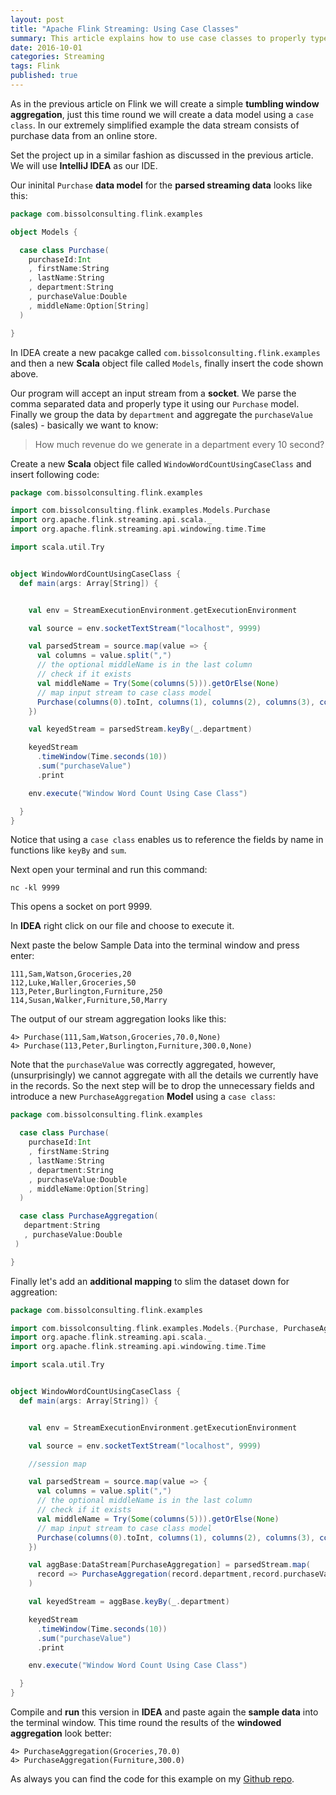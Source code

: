 ```yaml
---
layout: post
title: "Apache Flink Streaming: Using Case Classes"
summary: This article explains how to use case classes to properly type the data sets
date: 2016-10-01
categories: Streaming
tags: Flink
published: true
--- 
```


As in the previous article on Flink we will create a simple **tumbling window aggregation**, just this time round we will create a data model using a `case class`. In our extremely simplified example the data stream consists of purchase data from an online store.

Set the project up in a similar fashion as discussed in the previous article. We will use **IntelliJ IDEA** as our IDE.

Our ininital `Purchase` **data model** for the **parsed streaming data** looks like this:

```scala
package com.bissolconsulting.flink.examples

object Models {

  case class Purchase(
    purchaseId:Int
    , firstName:String
    , lastName:String
    , department:String
    , purchaseValue:Double
    , middleName:Option[String]
  )

}
```

In IDEA create a new pacakge called `com.bissolconsulting.flink.examples` and then a new **Scala** object file called `Models`, finally insert the code shown above.

Our program will accept an input stream from a **socket**. We parse the comma separated data and properly type it using our `Purchase` model. Finally we group the data by `department` and aggregate the `purchaseValue` (sales) - basically we want to know: 

> How much revenue do we generate in a department every 10 second?


Create a new **Scala** object file called `WindowWordCountUsingCaseClass` and insert following code:

```scala
package com.bissolconsulting.flink.examples

import com.bissolconsulting.flink.examples.Models.Purchase
import org.apache.flink.streaming.api.scala._
import org.apache.flink.streaming.api.windowing.time.Time

import scala.util.Try


object WindowWordCountUsingCaseClass {
  def main(args: Array[String]) {


    val env = StreamExecutionEnvironment.getExecutionEnvironment

    val source = env.socketTextStream("localhost", 9999)

    val parsedStream = source.map(value => {
      val columns = value.split(",")
      // the optional middleName is in the last column
      // check if it exists
      val middleName = Try(Some(columns(5))).getOrElse(None)
      // map input stream to case class model
      Purchase(columns(0).toInt, columns(1), columns(2), columns(3), columns(4).toDouble, middleName)
    })

    val keyedStream = parsedStream.keyBy(_.department)

    keyedStream
      .timeWindow(Time.seconds(10))
      .sum("purchaseValue")
      .print

    env.execute("Window Word Count Using Case Class")

  }
}
```

Notice that using a `case class` enables us to reference the fields by name in functions like `keyBy` and `sum`. 

Next open your terminal and run this command:

```
nc -kl 9999
```

This opens a socket on port 9999.

In **IDEA** right click on our file and choose to execute it.

Next paste the below Sample Data into the terminal window and press enter:

```
111,Sam,Watson,Groceries,20
112,Luke,Waller,Groceries,50
113,Peter,Burlington,Furniture,250
114,Susan,Walker,Furniture,50,Marry
```

The output of our stream aggregation looks like this:

```
4> Purchase(111,Sam,Watson,Groceries,70.0,None)
4> Purchase(113,Peter,Burlington,Furniture,300.0,None)
```

Note that the `purchaseValue` was correctly aggregated, however, (unsurprisingly) we cannot aggregate with all the details we currently have in the records. So the next step will be to drop the unnecessary fields and introduce a new `PurchaseAggregation` **Model** using a `case class`:

```scala
package com.bissolconsulting.flink.examples

  case class Purchase(
    purchaseId:Int
    , firstName:String
    , lastName:String
    , department:String
    , purchaseValue:Double
    , middleName:Option[String]
  )

  case class PurchaseAggregation(
   department:String
   , purchaseValue:Double
 )

}
```

Finally let's add an **additional mapping** to slim the dataset down for aggreation:

```scala
package com.bissolconsulting.flink.examples

import com.bissolconsulting.flink.examples.Models.{Purchase, PurchaseAggregation}
import org.apache.flink.streaming.api.scala._
import org.apache.flink.streaming.api.windowing.time.Time

import scala.util.Try


object WindowWordCountUsingCaseClass {
  def main(args: Array[String]) {


    val env = StreamExecutionEnvironment.getExecutionEnvironment

    val source = env.socketTextStream("localhost", 9999)

    //session map

    val parsedStream = source.map(value => {
      val columns = value.split(",")
      // the optional middleName is in the last column
      // check if it exists
      val middleName = Try(Some(columns(5))).getOrElse(None)
      // map input stream to case class model
      Purchase(columns(0).toInt, columns(1), columns(2), columns(3), columns(4).toDouble, middleName)
    })

    val aggBase:DataStream[PurchaseAggregation] = parsedStream.map(
      record => PurchaseAggregation(record.department,record.purchaseValue)
    )

    val keyedStream = aggBase.keyBy(_.department)

    keyedStream
      .timeWindow(Time.seconds(10))
      .sum("purchaseValue")
      .print

    env.execute("Window Word Count Using Case Class")

  }
}
```

Compile and **run** this version in **IDEA** and paste again the **sample data** into the terminal window. This time round the results of the **windowed aggregation** look better:

```
4> PurchaseAggregation(Groceries,70.0)
4> PurchaseAggregation(Furniture,300.0)
```

As always you can find the code for this example on my [Github repo](https://github.com/diethardsteiner/diethardsteiner.github.io/tree/master/sample-files/flink/examples).


